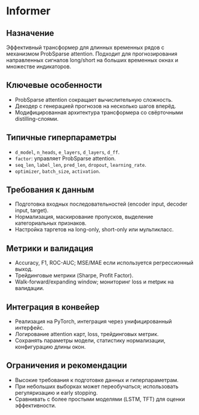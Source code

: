 # Informer

## Назначение
Эффективный трансформер для длинных временных рядов с механизмом ProbSparse attention. Подходит для прогнозирования направленных сигналов long/short на больших временных окнах и множестве индикаторов.

## Ключевые особенности
- ProbSparse attention сокращает вычислительную сложность.
- Декодер с генерацией прогнозов на несколько шагов вперёд.
- Модифицированная архитектура трансформера со свёрточными distilling-слоями.

## Типичные гиперпараметры
- `d_model`, `n_heads`, `e_layers`, `d_layers`, `d_ff`.
- `factor`: управляет ProbSparse attention.
- `seq_len`, `label_len`, `pred_len`, `dropout`, `learning_rate`.
- `optimizer`, `batch_size`, `activation`.

## Требования к данным
- Подготовка входных последовательностей (encoder input, decoder input, target).
- Нормализация, маскирование пропусков, выделение категориальных признаков.
- Настройка таргетов на long-only, short-only или мультикласс.

## Метрики и валидация
- Accuracy, F1, ROC-AUC; MSE/MAE если используется регрессионный выход.
- Трейдинговые метрики (Sharpe, Profit Factor).
- Walk-forward/expanding window; мониторинг loss и metрик на валидации.

## Интеграция в конвейер
- Реализация на PyTorch, интеграция через унифицированный интерфейс.
- Логирование attention карт, loss, трейдинговых метрик.
- Сохранять параметры модели, статистику нормализации, конфигурацию длины окон.

## Ограничения и рекомендации
- Высокие требования к подготовке данных и гиперпараметрам.
- При небольших выборках может переобучаться; использовать регуляризацию и early stopping.
- Сравнивать с более простыми моделями (LSTM, TFT) для оценки эффективности.
